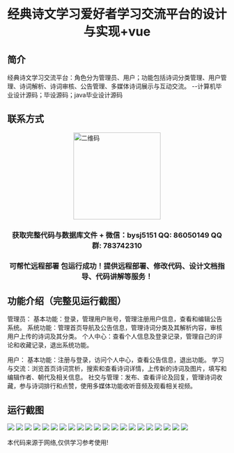 <p><h1 align="center">经典诗文学习爱好者学习交流平台的设计与实现+vue</h1></p>

## 简介
经典诗文学习交流平台：角色分为管理员、用户；功能包括诗词分类管理、用户管理、诗词解析、诗词审核、公告管理、多媒体诗词展示与互动交流。    --计算机毕业设计源码；毕设源码；java毕业设计源码


## 联系方式
<img src="https://bs-1329754181.cos.ap-shanghai.myqcloud.com/wx.jpg" alt="二维码" style="display: block; margin: 0 auto;" width="200px">
<p><h3 align="center">获取完整代码与数据库文件 + 微信：bysj5151 QQ: 86050149 QQ群: 783742310</h3></p>
<p><h3 align="center">可帮忙远程部署 包运行成功！提供远程部署、修改代码、设计文档指导、代码讲解等服务！</h3></p>

## 功能介绍（完整见运行截图）
管理员： 基本功能：登录，管理用户账号，管理注册用户信息，查看和编辑公告系统。 系统功能：管理首页导航及公告信息，管理诗词分类及其解析内容，审核用户上传的诗词及其分类。 个人中心：查看个人信息及登录记录，管理自己的评论和收藏记录，退出系统功能。

用户： 基本功能：注册与登录，访问个人中心，查看公告信息，退出功能。 学习与交流：浏览首页诗词赏析，搜索和查看诗词详情，上传新的诗词及图片，填写和编辑作者、朝代及相关信息。 社交与管理：发布、查看评论及回复，管理诗词收藏，参与诗词排行和点赞，使用多媒体功能收听音频及观看相关视频。


## 运行截图
![](https://bs-1329754181.cos.ap-shanghai.myqcloud.com/ssm/ClassicPoetryStudyPlatform/img/001.jpg)
![](https://bs-1329754181.cos.ap-shanghai.myqcloud.com/ssm/ClassicPoetryStudyPlatform/img/002.jpg)
![](https://bs-1329754181.cos.ap-shanghai.myqcloud.com/ssm/ClassicPoetryStudyPlatform/img/003.jpg)
![](https://bs-1329754181.cos.ap-shanghai.myqcloud.com/ssm/ClassicPoetryStudyPlatform/img/004.jpg)
![](https://bs-1329754181.cos.ap-shanghai.myqcloud.com/ssm/ClassicPoetryStudyPlatform/img/005.jpg)
![](https://bs-1329754181.cos.ap-shanghai.myqcloud.com/ssm/ClassicPoetryStudyPlatform/img/006.jpg)
![](https://bs-1329754181.cos.ap-shanghai.myqcloud.com/ssm/ClassicPoetryStudyPlatform/img/007.jpg)
![](https://bs-1329754181.cos.ap-shanghai.myqcloud.com/ssm/ClassicPoetryStudyPlatform/img/008.jpg)
![](https://bs-1329754181.cos.ap-shanghai.myqcloud.com/ssm/ClassicPoetryStudyPlatform/img/009.jpg)
![](https://bs-1329754181.cos.ap-shanghai.myqcloud.com/ssm/ClassicPoetryStudyPlatform/img/010.jpg)
![](https://bs-1329754181.cos.ap-shanghai.myqcloud.com/ssm/ClassicPoetryStudyPlatform/img/011.jpg)
![](https://bs-1329754181.cos.ap-shanghai.myqcloud.com/ssm/ClassicPoetryStudyPlatform/img/012.jpg)
![](https://bs-1329754181.cos.ap-shanghai.myqcloud.com/ssm/ClassicPoetryStudyPlatform/img/013.jpg)
![](https://bs-1329754181.cos.ap-shanghai.myqcloud.com/ssm/ClassicPoetryStudyPlatform/img/014.jpg)
![](https://bs-1329754181.cos.ap-shanghai.myqcloud.com/ssm/ClassicPoetryStudyPlatform/img/015.jpg)
![](https://bs-1329754181.cos.ap-shanghai.myqcloud.com/ssm/ClassicPoetryStudyPlatform/img/016.jpg)
![](https://bs-1329754181.cos.ap-shanghai.myqcloud.com/ssm/ClassicPoetryStudyPlatform/img/017.jpg)
![](https://bs-1329754181.cos.ap-shanghai.myqcloud.com/ssm/ClassicPoetryStudyPlatform/img/018.jpg)
![](https://bs-1329754181.cos.ap-shanghai.myqcloud.com/ssm/ClassicPoetryStudyPlatform/img/019.jpg)
![](https://bs-1329754181.cos.ap-shanghai.myqcloud.com/ssm/ClassicPoetryStudyPlatform/img/020.jpg)
![](https://bs-1329754181.cos.ap-shanghai.myqcloud.com/ssm/ClassicPoetryStudyPlatform/img/021.jpg)

<p>本代码来源于网络,仅供学习参考使用!</p>
